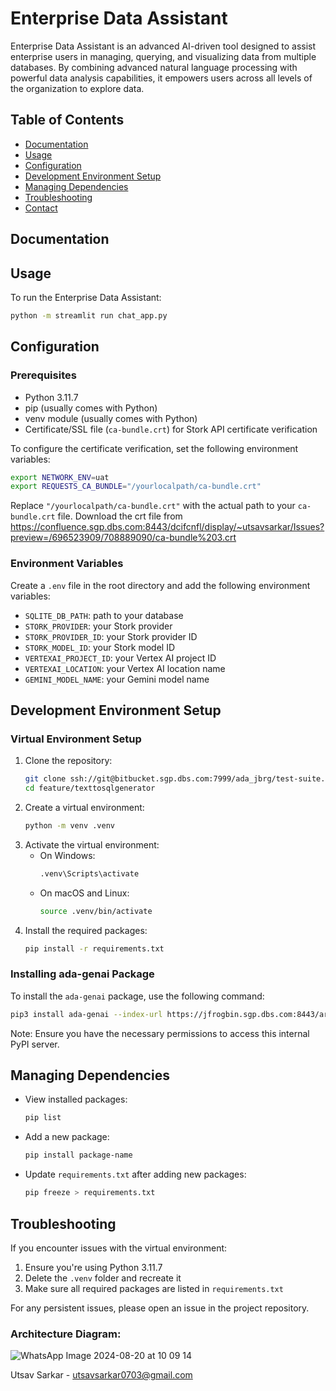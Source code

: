 # Enterprise Data Assistant

Enterprise Data Assistant is an advanced AI-driven tool designed to assist enterprise users in managing, querying, and visualizing data from multiple databases. By combining advanced natural language processing with powerful data analysis capabilities, it empowers users across all levels of the organization to explore data.

## Table of Contents

* [Documentation](#documentation)
* [Usage](#usage)
* [Configuration](#configuration)
* [Development Environment Setup](#development-environment-setup)
* [Managing Dependencies](#managing-dependencies)
* [Troubleshooting](#troubleshooting)
* [Contact](#contact)

## Documentation

## Usage

To run the Enterprise Data Assistant:

```bash
python -m streamlit run chat_app.py
```

## Configuration

### Prerequisites

* Python 3.11.7
* pip (usually comes with Python)
* venv module (usually comes with Python)
* Certificate/SSL file (`ca-bundle.crt`) for Stork API certificate verification

To configure the certificate verification, set the following environment variables:

```bash
export NETWORK_ENV=uat
export REQUESTS_CA_BUNDLE="/yourlocalpath/ca-bundle.crt"
```

Replace `"/yourlocalpath/ca-bundle.crt"` with the actual path to your `ca-bundle.crt` file. Download the crt file from https://confluence.sgp.dbs.com:8443/dcifcnfl/display/~utsavsarkar/Issues?preview=/696523909/708889090/ca-bundle%203.crt

### Environment Variables

Create a `.env` file in the root directory and add the following environment variables:

* `SQLITE_DB_PATH`: path to your database
* `STORK_PROVIDER`: your Stork provider
* `STORK_PROVIDER_ID`: your Stork provider ID
* `STORK_MODEL_ID`: your Stork model ID
* `VERTEXAI_PROJECT_ID`: your Vertex AI project ID
* `VERTEXAI_LOCATION`: your Vertex AI location name
* `GEMINI_MODEL_NAME`: your Gemini model name

## Development Environment Setup

### Virtual Environment Setup

1. Clone the repository:
   ```bash
   git clone ssh://git@bitbucket.sgp.dbs.com:7999/ada_jbrg/test-suite.git
   cd feature/texttosqlgenerator
   ```
2. Create a virtual environment:
   ```bash
   python -m venv .venv
   ```
3. Activate the virtual environment:
   * On Windows:
     ```bash
     .venv\Scripts\activate
     ```
   * On macOS and Linux:
     ```bash
     source .venv/bin/activate
     ```
4. Install the required packages:
   ```bash
   pip install -r requirements.txt
   ```

### Installing ada-genai Package

To install the `ada-genai` package, use the following command:
```bash
pip3 install ada-genai --index-url https://jfrogbin.sgp.dbs.com:8443/artifactory/api/pypi/pypi-all/simple --trusted-host jfrogbin.sgp.dbs.com
```
Note: Ensure you have the necessary permissions to access this internal PyPI server.


## Managing Dependencies

* View installed packages:
  ```bash
  pip list
  ```
* Add a new package:
  ```bash
  pip install package-name
  ```
* Update `requirements.txt` after adding new packages:
  ```bash
  pip freeze > requirements.txt
  ```

## Troubleshooting

If you encounter issues with the virtual environment:

1. Ensure you're using Python 3.11.7
2. Delete the `.venv` folder and recreate it
3. Make sure all required packages are listed in `requirements.txt`

For any persistent issues, please open an issue in the project repository.




### Architecture Diagram:
![WhatsApp Image 2024-08-20 at 10 09 14](https://github.com/user-attachments/assets/1a04e124-204b-4447-bfe0-f49d52a099a3)


Utsav Sarkar - utsavsarkar0703@gmail.com
